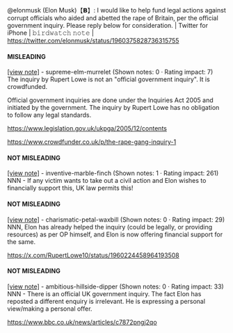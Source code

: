 @elonmusk (Elon Musk)【𝗕】: I would like to help fund legal actions against corrupt officials who aided and abetted the rape of Britain, per the official government inquiry. Please reply below for consideration. | Twitter for iPhone | 𝚋𝚒𝚛𝚍𝚠𝚊𝚝𝚌𝚑 𝚗𝚘𝚝𝚎 | https://twitter.com/elonmusk/status/1960375828736315755

#### MISLEADING

[[view note]](https://x.com/i/birdwatch/n/1960378197599453388) - supreme-elm-murrelet (Shown notes: 0 · Rating impact: 7)\
The inquiry by Rupert Lowe is not an "official government inquiry". It is crowdfunded. 

Official government inquiries are done under the Inquiries Act 2005 and initiated by the government. The inquiry by Rupert Lowe has no obligation to follow any legal standards.

https://www.legislation.gov.uk/ukpga/2005/12/contents

https://www.crowdfunder.co.uk/p/the-rape-gang-inquiry-1

#### NOT MISLEADING

[[view note]](https://x.com/i/birdwatch/n/1960410935539196375) - inventive-marble-finch (Shown notes: 1 · Rating impact: 261)\
NNN - If any victim wants to take out a civil action and Elon wishes to financially support this, UK law permits this!

#### NOT MISLEADING

[[view note]](https://x.com/i/birdwatch/n/1960402101470945590) - charismatic-petal-waxbill (Shown notes: 0 · Rating impact: 29)\
NNN, Elon has already helped the inquiry (could be legally, or providing resources) as per OP himself, and Elon is now offering financial support for the same. 

https://x.com/RupertLowe10/status/1960224458964193508

#### NOT MISLEADING

[[view note]](https://x.com/i/birdwatch/n/1960394879344746838) - ambitious-hillside-dipper (Shown notes: 0 · Rating impact: 33)\
NNN - There is an official UK government inquiry. The fact Elon has reposted a different enquiry is irrelevant. He is expressing a personal view/making a personal offer.

https://www.bbc.co.uk/news/articles/c7872pngj2qo
